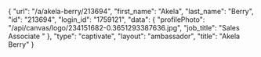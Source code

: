 {
    "url": "\/a\/akela-berry\/213694",
    "first_name": "Akela",
    "last_name": "Berry",
    "id": "213694",
    "login_id": "1759121",
    "data": {
        "profilePhoto": "\/api\/canvas\/logo\/234151682-0.3651293387636.jpg",
        "job_title": "Sales Associate "
    },
    "type": "captivate",
    "layout": "ambassador",
    "title": "Akela Berry"
}